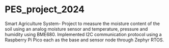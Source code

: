 # PES_project_2024
Smart Agriculture System- 
Project to measure the moisture content of the soil using an analog moisture sensor and temperature, pressure and humidity using BME680. Implemented I2C communication protocol using a Raspberry Pi Pico each as the base and sensor node through Zephyr RTOS.
